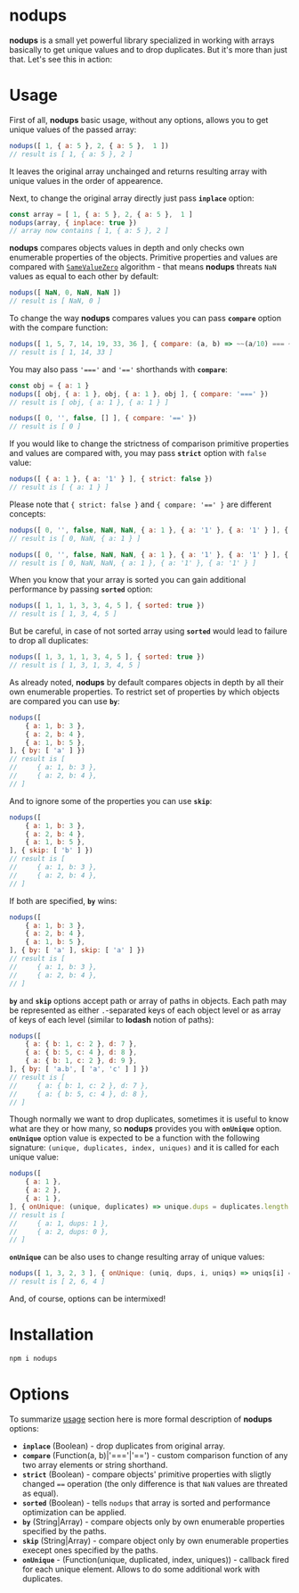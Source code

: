 nodups
=====

**nodups** is a small yet powerful library specialized in working with arrays basically to get unique values and to drop duplicates. But it's more than just that. Let's see this in action:

Usage
=====

First of all, **nodups** basic usage, without any options, allows you to get unique values of the passed array:

```javascript
nodups([ 1, { a: 5 }, 2, { a: 5 },  1 ])
// result is [ 1, { a: 5 }, 2 ]
```

It leaves the original array unchainged and returns resulting array with unique values in the order of appearence.

Next, to change the original array directly just pass **`inplace`** option:

```javascript
const array = [ 1, { a: 5 }, 2, { a: 5 },  1 ]
nodups(array, { inplace: true })
// array now contains [ 1, { a: 5 }, 2 ]
```

**nodups** compares objects values in depth and only checks own enumerable properties of the objects. Primitive properties and values are compared with [`SameValueZero`](https://www.ecma-international.org/ecma-262/8.0/#sec-samevaluezero) algorithm - that means **nodups** threats `NaN` values as equal to each other by default:

```javascript
nodups([ NaN, 0, NaN, NaN ])
// result is [ NaN, 0 ]
```
To change the way **nodups** compares values you can pass **`compare`** option with the compare function:

```javascript
nodups([ 1, 5, 7, 14, 19, 33, 36 ], { compare: (a, b) => ~~(a/10) === ~~(b/10) })
// result is [ 1, 14, 33 ]
```

You may also pass `'==='` and `'=='` shorthands with **`compare`**:

```javascript
const obj = { a: 1 }
nodups([ obj, { a: 1 }, obj, { a: 1 }, obj ], { compare: '===' })
// result is [ obj, { a: 1 }, { a: 1 } ]

nodups([ 0, '', false, [] ], { compare: '==' })
// result is [ 0 ]
```

If you would like to change the strictness of comparison primitive properties and values are compared with, you may pass **`strict`** option with `false` value:

```javascript
nodups([ { a: 1 }, { a: '1' } ], { strict: false })
// result is [ { a: 1 } ]
```

Please note that `{ strict: false }` and `{ compare: '==' }` are different concepts:

```javascript
nodups([ 0, '', false, NaN, NaN, { a: 1 }, { a: '1' }, { a: '1' } ], { strict: false })
// result is [ 0, NaN, { a: 1 } ]

nodups([ 0, '', false, NaN, NaN, { a: 1 }, { a: '1' }, { a: '1' } ], { compare: '==' })
// result is [ 0, NaN, NaN, { a: 1 }, { a: '1' }, { a: '1' } ]
```

When you know that your array is sorted you can gain additional performance by passing **`sorted`** option:

```javascript
nodups([ 1, 1, 1, 3, 3, 4, 5 ], { sorted: true })
// result is [ 1, 3, 4, 5 ]
```

But be careful, in case of not sorted array using **`sorted`** would lead to failure to drop all duplicates:

```javascript
nodups([ 1, 3, 1, 1, 3, 4, 5 ], { sorted: true })
// result is [ 1, 3, 1, 3, 4, 5 ]
```

As already noted, **nodups** by default compares objects in depth by all their own enumerable properties. To restrict set of properties by which objects are compared you can use **`by`**:

```javascript
nodups([
    { a: 1, b: 3 },
    { a: 2, b: 4 },
    { a: 1, b: 5 },
], { by: [ 'a' ] })
// result is [
//     { a: 1, b: 3 },
//     { a: 2, b: 4 },
// ]
```

And to ignore some of the properties you can use **`skip`**:

```javascript
nodups([
    { a: 1, b: 3 },
    { a: 2, b: 4 },
    { a: 1, b: 5 },
], { skip: [ 'b' ] })
// result is [
//     { a: 1, b: 3 },
//     { a: 2, b: 4 },
// ]
```

If both are specified, **`by`** wins:

```javascript
nodups([
    { a: 1, b: 3 },
    { a: 2, b: 4 },
    { a: 1, b: 5 },
], { by: [ 'a' ], skip: [ 'a' ] })
// result is [
//     { a: 1, b: 3 },
//     { a: 2, b: 4 },
// ]
```

**`by`** and **`skip`** options accept path or array of paths in objects. Each path may be represented as either `.`-separated keys of each object level or as array of keys of each level (similar to **lodash** notion of paths):

```javascript
nodups([
    { a: { b: 1, c: 2 }, d: 7 },
    { a: { b: 5, c: 4 }, d: 8 },
    { a: { b: 1, c: 2 }, d: 9 },
], { by: [ 'a.b', [ 'a', 'c' ] ] })
// result is [
//     { a: { b: 1, c: 2 }, d: 7 },
//     { a: { b: 5, c: 4 }, d: 8 },
// ]
```

Though normally we want to drop duplicates, sometimes it is useful to know what are they or how many, so **nodups** provides you with **`onUnique`** option. **`onUnique`** option value is expected to be a function with the following signature: `(unique, duplicates, index, uniques)` and it is called for each unique value:

```javascript
nodups([
    { a: 1 },
    { a: 2 },
    { a: 1 },
], { onUnique: (unique, duplicates) => unique.dups = duplicates.length })
// result is [
//     { a: 1, dups: 1 },
//     { a: 2, dups: 0 },
// ]
```

**`onUnique`** can be also uses to change resulting array of unique values:

```javascript
nodups([ 1, 3, 2, 3 ], { onUnique: (uniq, dups, i, uniqs) => uniqs[i] = uniq * 2 })
// result is [ 2, 6, 4 ]
```

And, of course, options can be intermixed!

Installation
============

```sh
npm i nodups
```

Options
=======

To summarize [usage](#usage) section here is more formal description of **nodups** options:

- **`inplace`** (Boolean) - drop duplicates from original array.
- **`compare`** (Function(a, b)|'==='|'==') - custom comparison function of any two array elements or string shorthand.
- **`strict`** (Boolean) - compare objects' primitive properties with sligtly changed `==` operation (the only difference is that `NaN` values are threated as equal).
- **`sorted`** (Boolean) - tells `nodups` that array is sorted and performance optimization can be applied.
- **`by`** (String|Array) - compare objects only by own enumerable properties specified by the paths.
- **`skip`** (String|Array) - compare object only by own enumerable properties execept ones specified by the paths.
- **`onUnique`** - (Function(unique, duplicated, index, uniques)) - callback fired for each unique element. Allows to do some additional work with duplicates.
